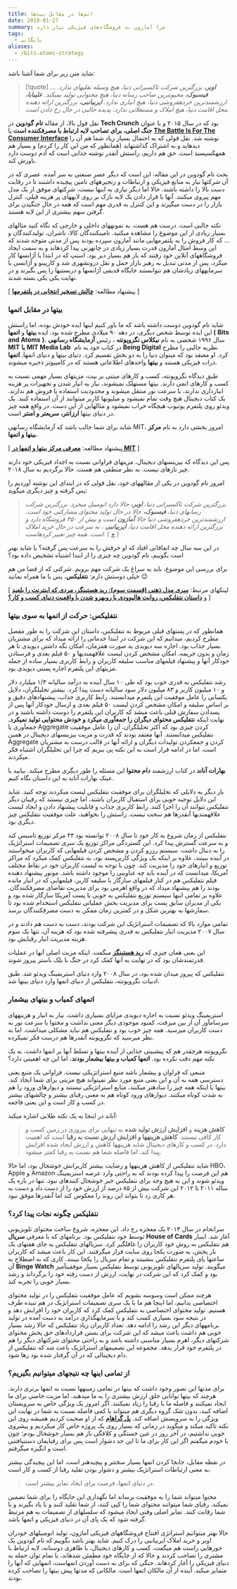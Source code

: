 ```yaml
---
title: اتم‌ها در مقابل بیت‌ها
date: 2019-01-27
summary: چرا آمازون به فروشگاه‌های فیزیکی نیاز دارد
tags:
  - بایگانی
aliases:
  - /bits-atoms-strategy
---
```

شاید متن زیر برای شما آشنا باشد:

> [!quote] ...
***اوبر،*** *بزرگترین شرکت تاکسیرانی دنیا، هیچ وسیله نقلیهای ندارد. **فیسبوک،** محبوبترین صاحب رسانه دنیا، هیچ محتوایی تولید نمیکند. **علیبابا،** ارزشمندترین خردهفروشی دنیا، هیچ انباری ندارد. **ایربیانبی،** بزرگترین ارائه دهنده محل اقامت دنیا، هیچ املاک و مستغلاتی ندارد. پدیده جالبی در حال رخ دادن است.*

نقل قول بالا، از مقاله **تام** **گودوین** در **Tech Crunch** بود که در سال ۲۰۱۵ و با عنوان **جنگ اصلی، برای تصاحب لایه ارتباط با مصرفکننده است** یا [**The Battle Is For The Consumer Interface**](https://techcrunch.com/2015/03/03/in-the-age-of-disintermediation-the-battle-is-all-for-the-customer-interface/) نوشته شد. نقل قولی که به احتمال بسیار زیاد شما هم آن را دیدهاید و به اشتراک گذاشتهاید (همانطور که من این کار را کردم) و بسیار هم همهکَسپسند است. حق هم داریم، راستش آنقدر نوشته جذابی است که آدم دوست دارد باورش کند.

بحث تام گودوین در این مقاله، این است که دیگر عصر صنعتی به سر آمده. عصری که در آن شرکتها نیاز به منابع فیزیکی و ارتباطات و زنجیرههای تامین پیچیده داشتند تا در رقابت دست بالا را داشته باشند. حالا اما دیگر نیازی به اینها نیست. شرکتهای موفق از یک مدل مهم پیروی میکنند. آنها با قرار دادن یک لایه نازک بر روی لایههای پر هزینه قبلی، کنترل بازار را در دست میگیرند و این کنترل به قدری مهم است که همه در حال جنگیدن برای گرفتن سهم بیشتری از این لایه هستند.

نکته جالبی است. درست هم هست. به نمونههای داخلی و خارجی که نگاه کنید مثالهای بسیار زیادی از این موضوع را مشاهده میکنید. تامینکنندگان کالا، ناشران، تولیدکنندگان و … که کار فروش را به پلتفرمهایی مانند آمازون سپرده بودند پس از مدتی متوجه شدند که این وسط امثال آمازون قدرت بسیار زیادی در چانهزنی پیدا کردهاند و به سمت ایجاد فروشگاههای آنلاین خود رفتند که باز هم بسیار دیر بود. اسنپ که در ابتدا با آژانسها کار میکرد، پس از مدتی تبدیل به رهبر بازار حمل و نقل درونشهری شد و کارپینو و آژانسی با سرمایههای زیادشان هم نتوانستند جایگاه قدیمی آژانسها و دربستیها را پس بگیرند و در نهایت یکی یکی بسته شدند.

\[ پیشنهاد مطالعه: **[چالش تسخیر انتخابی در پلتفرمها](http://mrshabanali.com/%D8%AA%D8%B3%D8%AE%DB%8C%D8%B1-%D8%A7%D9%86%D8%AA%D8%AE%D8%A7%D8%A8%DB%8C-%D9%BE%D8%AA%D9%84%D9%81%D8%B1%D9%85/)** \]

### بیتها در مقابل اتمها

شاید تام گودوین دوست داشته باشد که ما باور کنیم اینها ایده خودش بوده، اما راستش این ایده توسط شخص دیگری، در دهه ۹۰ میلادی مطرح شده بود. ایده **بیتها** و **اتمها (** **Bits and Atoms** **).** سال ۱۹۹۶ شخصی به نام **نیکلاس نگروپونته** ، رئیس **آزمایشگاه رسانهی** **MIT** **یا** **MIT Media Lab**  در کتاب خود به نام **Being Digital** نظریه جالبی را مطرح کرد. او معتقد بود که میتوان دنیا را به دو بخش تقسیم کرد. دنیای بیتها و دنیای اتمها. **اتمها** ذرات فیزیکی هستند و **بیتها** واحدهای اطلاعاتی هستند که در کامپیوتر ذخیره میشوند.

طبق دیدگاه نگروپونته، کسب و کارهای مبتنی بر بیت، مزیتهای بسیار مهمی نسبت به کسب و کارهای اتمی دارند. بیتها مستهلک نمیشوند، نیاز به انبار شدن و تجهیزات پر هزینه انبارداری ندارند، با سرعت نور منتقل میشوند و محدودیت استفاده یا فروش هم ندارند. یک کتاب دیجیتال هیچ وقت تمام نمیشود و میلیونها کاربر میتوانند از آن استفاده کنند. یک ویدئو روی پلتفرم یوتیوب هیچگاه خراب نمیشود و مثالهایی از این دست. در واقع همه چیز در دنیای بیتها **ارزانتر، سریعتر و امنتر** است.

شاید برای شما جالب باشد که آزمایشگاه رسانهی MIT، امروز بخشی دارد به نام **مرکز بیتها و اتمها.**

\[ پیشنهاد مطالعه: **[معرفی مرکز بیتها و اتمها در MIT](http://dimanseh.com/%D9%85%D8%B1%DA%A9%D8%B2-%D8%AA%D8%AD%D9%82%DB%8C%D9%82%D8%A7%D8%AA%DB%8C-%D8%A8%DB%8C%D8%AA%E2%80%8C%D9%87%D8%A7-%D9%88-%D8%A7%D8%AA%D9%85%E2%80%8C%D9%87%D8%A7-%D8%AF%D8%B1-mit-%D9%85%D8%B1%D8%B2/)** \]

پس این دیدگاه که بیزینسهای دیجیتال، مزیتهای فراوانی نسبت به اجداد فیزیکی خود دارند چیز تازهای نیست. به نظر منطقی هم هست. حالا برگردیم به سال ۲۰۱۸.

امروز تام گودوین در یکی از مقالههای خود، نقل قولی که در ابتدای این نوشته آوردیم را پس گرفته و چیز دیگری میگوید:

> *بزرگترین شرکت تاکسیرانی دنیا، **اوبر،** حالا دارد اتومبیل میخرد. بزرگترین شرکت رسانهای دنیا، **فیسبوک،** حالا در حال تولید محتوای مشارکتی خود است. ارزشمندترین خردهفروشی دنیا حالا **آمازون** است و بیش از ۳۵۰ فروشگاه دارد و بزرگترین ارائه دهنده محل اقامت دنیا، **ایربیانبی** ، به سرعت در حال خرید املاک است. همه چیز تغییر کردهاست. ( [+](https://techcrunch.com/2018/01/25/the-battle-for-consumers-gets-physical-instead-of-virtual/) )*

در این سه سال چه اتفاقاتی افتاد که او حرفش را به سرعت پس گرفته؟ یا شاید بهتر است بگوییم، تام گودوین چه چیزی را از ابتدا اشتباه تشخیص داده بود؟

برای بررسی این موضوع، باید به سراغ یک شرکت مهم برویم. شرکتی که از قضا من هم خیلی دوستش دارم: **نتفلیکس.** پس با ما همراه بمانید 😉

\[ لینکهای مرتبط: **[سری مدل ذهنی (قسمت سوم): رید هستینگز، مردی که اینترنت را بلعید](https://kakavand.me/reed-hastings/)** و **[داستان نتفلیکس، روایت هالیوودی یا روبهرو شدن با واقعیت دنیای کسب و کار؟](https://kakavand.me/%D8%AF%D8%A7%D8%B3%D8%AA%D8%A7%D9%86-%D9%86%D8%AA%D9%81%D9%84%DB%8C%DA%A9%D8%B3-%D8%B1%D9%88%D8%A7%DB%8C%D8%AA-%D9%87%D8%A7%D9%84%DB%8C%D9%88%D9%88%D8%AF%DB%8C-%DB%8C%D8%A7-%D8%B1%D9%88%D8%A8%D9%87/)** \]

### نتفلیکس: حرکت از اتمها به سوی بیتها

همانطور که در پستهای قبلی مربوط به نتفلیکس، داستان این شرکت را به طور مفصل مطرح کردیم، میدانیم که این شرکت در ابتدا خدماتی را ارائه میداد که برای مشتریان بسیار جذاب بود. اجاره سه دیویدی به صورت همزمان، امکان نگه داشتن دیویدی تا هر زمان و بدون جریمه، امکان مشخص کردن لیست علاقهمندیها و ۵۰ فیلم بعدی و فرستادن خودکار آنها و پیشنهاد فیلمهای مناسب سلیقه کاربران و رابط کاربری بسیار ساده از جمله مزیتهای این پلتفرم اجاره پستی دیویدی بود.

رشد نتفلیکس به قدری خوب بود که طی ۱۰ سال آینده به درآمد سالیانه ۱/۳ میلیارد دلار و ۱۰ میلیون کاربر و ۸۳ میلیون دلار سود سالیانه دست پیدا کرد. بیشتر تحلیلگران، دلایل یکسانی را عامل موفقیت این پلتفرم میدانستند. رابط کاربری جذاب، پیشنهادهای دقیق و بر اساس سلیقه و امکان مشخص کردن لیست ۵۰ فیلم بعدی و ارسال خودکار آنها پس از پسدادن سفارش قبلی باعث میشد که کاربران این پلتفرم را دوست داشته باشند و در نهایت اینکه **نتفلیکس محتوای دیگران را جمعآوری میکرد و خودش محتوایی تولید نمیکرد.** جمعآوری یا Aggregate کردن چیزی بود که اکثر تحلیلگران، آن را عامل موفقیت نتفلیکس میدانستند. آنها معتقد بودند که قدرت و مزیت بیزینسهای دیجیتال در همین Aggregate کردن و جمعکردن تولیدات دیگران و ارائه آنها در قالب درست به مشتریان است. اما در ادامه قرار است به این نکته پی ببریم که چرا این تحلیلگران اشتباه فکر میکردند.

**بهارات آناند** در کتاب ارزشمند **دام محتوا** این مسئله را طور دیگری مطرح میکند. بیایید با عینک بهارات آناند به این داستان نگاه کنیم.

بار دیگر به دلایلی که تحلیلگران برای موفقیت نتفلیکس لیست میکردند توجه کنید. شاید این دلایل توجیه خوبی برای استقبال کاربران باشند، اما چیزی نیستند که رقیبان دیگر نتفلیکس نتوانند آن را اجرا کنند. رابط کاربری جذاب و قابلیت پیشنهاد دادن و ایجاد لیست علاقهمندیها آنقدرها هم سخت نیست. راستش را بخواهید، علت موفقیت نتفلیکس چیز دیگری بود.

نتفلیکس از زمان شروع به کار خود تا سال ۲۰۰۸ توانسته بود ۴۴ مرکز توزیع تاسیس کند و به سرعت گسترش پیدا کرد. این گستردگی مراکز توزیع یک سری تصمیمات استراتژیک را به دنبال داشت. سیستم رزرو کردن و مشخص کردن فیلمهایی که کاربران میخواستند در آینده ببینند، علاوه بر اینکه یک ویژگی کاربرپسند بود، به نتفلیکس کمک میکرد که مراکز توزیع و انبارهای خود را مدیریت کند. چون با توجه به لیست کاربران خود در نقاط مختلف آمریکا، میدانست که در آینده باید چه عناوینی را موجود داشته باشد. موتور پیشنهاد دهنده فیلم نتفلیکس هم در کنار فیلمهای سازگار با سلیقه کاربر، فیلمهایی که در انبار مانده بودند را هم پیشنهاد میداد که در واقع اهرمی بود برای مدیریت تقاضای مصرفکنندگان. علاوه بر تمامی اینها سیستم توزیع نتفلیکس به خوبی با پست آمریکا سازگار شده بود و یکی از مدیران سابق پست برای مدیریت بخش عملیاتی نتفلیکس استخدام شده بود تا سفارشها به بهترین شکل و در کمترین زمان ممکن به دست مصرفکنندگان برسد.

تمامی موارد بالا که تصمیمات استراتژیک این شرکت بودند، دست به دست هم دادند و در سال ۲۰۰۷ مدیریت انبار نتفلیکس به قدری پیشرفته شده بود که هزینه آن، تنها یک سوم هزینه مدیریت انبار رقبایش بود.

این یعنی همان چیزی که **[رید هستینگز](https://kakavand.me/reed-hastings/)** میگفت. اینکه مزیت اصلی آنها در عملیات قدرتمندشان بود که در نهایت به آنها کمک کرد در جنگ با بلک باستر پیروز شوند.

نتفلیکس که پیروز میدان شده بود، در سال ۲۰۰۸ وارد دنیای استریمینگ ویدئو شد. طبق ادبیات نگروپونته، نتفلیکس از دنیای اتمها وارد دنیای بیتها شد.

### اتمهای کمیاب و بیتهای بیشمار

استریمینگ ویدئو نسبت به اجاره دیویدی مزایای بسیاری داشت. نیاز به انبار و هزینههای سرسامآور آن از بین میرفت، کمبود موجودی دیگر معنی نداشت و محتوا با سرعت نور به دست کاربران میرسید. همه چیز خوب بود و نتفلیکس هم نباید مشکلی میداشت. اما به نظر میرسید که نگروپونته آنقدرها هم درست فکر نمیکرده.

نگروپونته هرچقدر هم که پیشبینی جذابی از آینده بیتها و تسلط آنها بر اتمها داشت، به یک نکته مهم دقت نکرده بود. **اتمها کمیاب و بیتها بیشمار بودند.** اما این چه اهمیتی دارد؟

منبعی که فراوان و بیشمار باشد منبع استراتژیکی نیست. فراوانی یک منبع یعنی دسترسی همه به آن و این یعنی منبع مورد نظر نمیتواند هیچ مزیتی برای شما ایجاد کند. بیتها با اینکه همه چیز را سادهتر میکنند، منابع استراتژیکی نیستند و دیوارهای ورود را هم به شدت کوتاه میکنند. دیوارهای ورود کوتاه هم به معنی رقبای بیشتر و چالشهای بیشتر در کسب و کار است و این یعنی فاجعه.

آناند در اینجا به یک نکته طلایی اشاره میکند:

> **کاهش هزینه** و **افزایش ارزش تولید شده** به تنهایی برای پیروزی در زمین کسب و کار کافی نیستند. **کاهش هزینهها و افزایش ارزش نسبت به رقبا** است که اهمیت دارد. در کسب و کارهای دیجیتال شاید هزینهها کاهش و ارزش ایجاد شده افزایش پیدا کند، اما فاصله شما هم نسبت به رقبا کمتر میشود.

شاید نتفلیکس از کاهش هزینهها و رضایت بیشتر کاربرانش خوشحال بود، اما حالا HBO، Apple و Amazon هم این فرصت را پیدا کرده بودند که به راحتی وارد عرصه استریمینگ ویدئو شوند و این به هیچ وجه برای نتفلیکس خبر خوشحال کنندهای نبود. تنها در بازه یک ساله ۲۰۱۱ تا ۲۰۱۲ این شرکت بیش از ۸۵ درصد از ارزش خود را از دست داد و دست به هر کاری زد تا بتواند این روند را معکوس کند اما آنقدرها موفق نبود.

### نتفلیکس چگونه نجات پیدا کرد؟

سرانجام در سال ۲۰۱۳ یک معجزه رخ داد. این معجزه، شروع ساخت محتوای تلویزیونی توسط خود نتفلیکس بود. برنامهای که با معرفی **سریال** **House of Cards** آغاز شد. اینبار هم نتفلیکس به روش خود کاربران را غافلگیر کرد. سریالهای نتفلیکس به جای هفتهای یک بار پخش، به صورت یکجا روی سایت قرار میگرفتند. این کار باعث میشد که کاربران ساعتها پای پلتفرم نتفلیکس بنشینند و تمام سریال را یکجا ببینند. کاری که به اصطلاح به آن **Binge Watch** میگویند. تولید سریالهای تلویزیونی توسط نتفلیکس بسیار موفقیتآمیز بود و کمک کرد که این شرکت در نهایت، ارزش از دست رفته خود را برگرداند و رشد بسیار خوبی را تجربه کند.

هرچند ممکن است وسوسه بشویم که عامل موفقیت نتفلیکس را در تولید محتوای اختصاصی بدانیم، اما اینجا هم ما با یک سری تصمیمات استراتژیک در هم تنیده طرف هستیم. تولید محتوای اختصاصی به نتفلیکس کمک کرد که کاربران خود را افزایش دهد و در نتیجه سود بسیاری کسب کند و با سرمایهگذاری درآمد به دست آمده در تولید برنامههای دیگر این رشد را ادامه دهد. تعداد کاربران زیاد نتفلیکس که حالا رشد بسیار خوبی هم داشت باعث میشد که این شرکت برای بستن قراردادهای حق پخش محتوای شرکتهای دیگر، اهرم بسیار مناسبی داشته باشد و به راحتی محتوای شرکتهای دیگر را هم در پلتفرم خود قرار بدهد. مجموعه این تصمیمهای استراتژیک باعث شد که نتفلیکس از دام دیجیتالی که در آن گرفتار شده بود رها شود.

### از تمامی اینها چه نتیجهای میتوانیم بگیریم؟

برای مدتها این تصور وجود داشت که بیتها در تمامی زمینهها نسبت به اتمها برتری دارند. هرچند که بیتها توانایی خلق ارزش بیشتری را به ما میدهند، اما مزیت خاصی برای ما ایجاد نمیکنند و فاصله ما با رقبا را زیاد نمیکنند. اگر امروز یک ویژگی خاص به سرویستان اضافه کنید، بدون شک گروه دیگری هم میتواند با کمی فاصله نسبت به شما در نهایت این ویژگی را به سرویسش اضافه کند. [**پل گراهام**](https://kakavand.me/pg/) که از او صحبت کردیم همیشه روی این نکته تاکید میکند و میگوید در زمانی که بسیار روی یک پروژه خاص کار میکردیم و پیشروی خوبی نداشتیم، در آخر روز در عین خستگی و کلافگی باز هم بسیار خوشحال بودم؛ چون با خودم میگفتم اگر این کار برای ما تا این حد دشوار است پس برای رقبایمان دستنیافتنی است و انگیزه میگرفتم.

در نقطه مقابل، جابجا کردن اتمها بسیار سختتر و پیچیدهتر است. اما این پیچیدگی بیشتر به معنی ارتباطات استراتژیک بیشتر و دشوار بودن تقلید رقبا از کسب و کار است.

> در دنیای اتمها، فرصت برای ایجاد تمایز بیشتر است.

محتوا میتواند شما را به موفقیت برساند اما نگهداری این جایگاه را برای شما تضمین نمیکند. رقبای شما میتوانند محتوای شما را کپی کنند، از شما تقلید کنند و یا یاد بگیرند و با شما رقابت کنند. تمایز اصلی وقتی ایجاد میشود که سلسلهای از تصمیمات به هم مرتبط گرفته شود که یک پای آن در دنیای فیزیکی و اتمها باشد.

حالا بهتر میتوانیم استراتژی افتتاح فروشگاههای فیزیکی آمازون، تولید اتومبیلهای خودران اوبر و خرید املاک ایربیانبی را درک کنیم. شاید بهتر باشد بگوییم که تام گودوین یک جورهایی راست هم میگفت. کسب و کارهای دیجیتال، با ظاهری دوستانه، لایه ارتباط با مشتری را تصاحب کردند و حالا که از جایگاه خود مطمئن شدهاند، با تمام توان حمله به دنیای فیزیکی را آغاز کردهاند. جنگی که برای به دست آوردن اتمهاست. اتمهایی که آنها را متمایز میکند. آینده از آن مالکان اتمها است. مالکانی که مدتها پیش بیتها را تصاحب کرده بودند.
